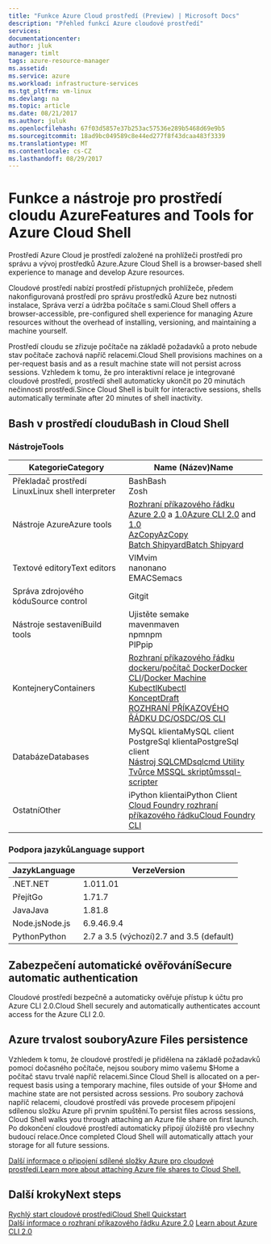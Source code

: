 ```yaml
---
title: "Funkce Azure Cloud prostředí (Preview) | Microsoft Docs"
description: "Přehled funkcí Azure cloudové prostředí"
services: 
documentationcenter: 
author: jluk
manager: timlt
tags: azure-resource-manager
ms.assetid: 
ms.service: azure
ms.workload: infrastructure-services
ms.tgt_pltfrm: vm-linux
ms.devlang: na
ms.topic: article
ms.date: 08/21/2017
ms.author: juluk
ms.openlocfilehash: 67f03d5857e37b253ac57536e289b5468d69e9b5
ms.sourcegitcommit: 18ad9bc049589c8e44ed277f8f43dcaa483f3339
ms.translationtype: MT
ms.contentlocale: cs-CZ
ms.lasthandoff: 08/29/2017
---
```

# <a name="features-and-tools-for-azure-cloud-shell"></a><span data-ttu-id="b8b6b-103">Funkce a nástroje pro prostředí cloudu Azure</span><span class="sxs-lookup"><span data-stu-id="b8b6b-103">Features and Tools for Azure Cloud Shell</span></span>
<span data-ttu-id="b8b6b-104">Prostředí Azure Cloud je prostředí založené na prohlížeči prostředí pro správu a vývoj prostředků Azure.</span><span class="sxs-lookup"><span data-stu-id="b8b6b-104">Azure Cloud Shell is a browser-based shell experience to manage and develop Azure resources.</span></span>

<span data-ttu-id="b8b6b-105">Cloudové prostředí nabízí prostředí přístupných prohlížeče, předem nakonfigurovaná prostředí pro správu prostředků Azure bez nutnosti instalace, Správa verzí a údržba počítače s sami.</span><span class="sxs-lookup"><span data-stu-id="b8b6b-105">Cloud Shell offers a browser-accessible, pre-configured shell experience for managing Azure resources without the overhead of installing, versioning, and maintaining a machine yourself.</span></span>

<span data-ttu-id="b8b6b-106">Prostředí cloudu se zřizuje počítače na základě požadavků a proto nebude stav počítače zachová napříč relacemi.</span><span class="sxs-lookup"><span data-stu-id="b8b6b-106">Cloud Shell provisions machines on a per-request basis and as a result machine state will not persist across sessions.</span></span> <span data-ttu-id="b8b6b-107">Vzhledem k tomu, že pro interaktivní relace je integrované cloudové prostředí, prostředí shell automaticky ukončit po 20 minutách nečinnosti prostředí.</span><span class="sxs-lookup"><span data-stu-id="b8b6b-107">Since Cloud Shell is built for interactive sessions, shells automatically terminate after 20 minutes of shell inactivity.</span></span>

## <a name="bash-in-cloud-shell"></a><span data-ttu-id="b8b6b-108">Bash v prostředí cloudu</span><span class="sxs-lookup"><span data-stu-id="b8b6b-108">Bash in Cloud Shell</span></span>
### <a name="tools"></a><span data-ttu-id="b8b6b-109">Nástroje</span><span class="sxs-lookup"><span data-stu-id="b8b6b-109">Tools</span></span>
|<span data-ttu-id="b8b6b-110">Kategorie</span><span class="sxs-lookup"><span data-stu-id="b8b6b-110">Category</span></span>   |<span data-ttu-id="b8b6b-111">Name (Název)</span><span class="sxs-lookup"><span data-stu-id="b8b6b-111">Name</span></span>   |
|---|---|
|<span data-ttu-id="b8b6b-112">Překladač prostředí Linux</span><span class="sxs-lookup"><span data-stu-id="b8b6b-112">Linux shell interpreter</span></span>|<span data-ttu-id="b8b6b-113">Bash</span><span class="sxs-lookup"><span data-stu-id="b8b6b-113">Bash</span></span><br> <span data-ttu-id="b8b6b-114">Zo</span><span class="sxs-lookup"><span data-stu-id="b8b6b-114">sh</span></span>               |
|<span data-ttu-id="b8b6b-115">Nástroje Azure</span><span class="sxs-lookup"><span data-stu-id="b8b6b-115">Azure tools</span></span>            |<span data-ttu-id="b8b6b-116">[Rozhraní příkazového řádku Azure 2.0](https://github.com/Azure/azure-cli) a [1.0](https://github.com/Azure/azure-xplat-cli)</span><span class="sxs-lookup"><span data-stu-id="b8b6b-116">[Azure CLI 2.0](https://github.com/Azure/azure-cli) and [1.0](https://github.com/Azure/azure-xplat-cli)</span></span><br> [<span data-ttu-id="b8b6b-117">AzCopy</span><span class="sxs-lookup"><span data-stu-id="b8b6b-117">AzCopy</span></span>](https://docs.microsoft.com/azure/storage/storage-use-azcopy)<br> [<span data-ttu-id="b8b6b-118">Batch Shipyard</span><span class="sxs-lookup"><span data-stu-id="b8b6b-118">Batch Shipyard</span></span>](https://github.com/Azure/batch-shipyard)     |
|<span data-ttu-id="b8b6b-119">Textové editory</span><span class="sxs-lookup"><span data-stu-id="b8b6b-119">Text editors</span></span>           |<span data-ttu-id="b8b6b-120">VIM</span><span class="sxs-lookup"><span data-stu-id="b8b6b-120">vim</span></span><br> <span data-ttu-id="b8b6b-121">nano</span><span class="sxs-lookup"><span data-stu-id="b8b6b-121">nano</span></span><br> <span data-ttu-id="b8b6b-122">EMACS</span><span class="sxs-lookup"><span data-stu-id="b8b6b-122">emacs</span></span>       |
|<span data-ttu-id="b8b6b-123">Správa zdrojového kódu</span><span class="sxs-lookup"><span data-stu-id="b8b6b-123">Source control</span></span>         |<span data-ttu-id="b8b6b-124">Git</span><span class="sxs-lookup"><span data-stu-id="b8b6b-124">git</span></span>                    |
|<span data-ttu-id="b8b6b-125">Nástroje sestavení</span><span class="sxs-lookup"><span data-stu-id="b8b6b-125">Build tools</span></span>            |<span data-ttu-id="b8b6b-126">Ujistěte se</span><span class="sxs-lookup"><span data-stu-id="b8b6b-126">make</span></span><br> <span data-ttu-id="b8b6b-127">maven</span><span class="sxs-lookup"><span data-stu-id="b8b6b-127">maven</span></span><br> <span data-ttu-id="b8b6b-128">npm</span><span class="sxs-lookup"><span data-stu-id="b8b6b-128">npm</span></span><br> <span data-ttu-id="b8b6b-129">PIP</span><span class="sxs-lookup"><span data-stu-id="b8b6b-129">pip</span></span>         |
|<span data-ttu-id="b8b6b-130">Kontejnery</span><span class="sxs-lookup"><span data-stu-id="b8b6b-130">Containers</span></span>             |<span data-ttu-id="b8b6b-131">[Rozhraní příkazového řádku dockeru](https://github.com/docker/cli)/[počítač Docker](https://github.com/docker/machine)</span><span class="sxs-lookup"><span data-stu-id="b8b6b-131">[Docker CLI](https://github.com/docker/cli)/[Docker Machine](https://github.com/docker/machine)</span></span><br> [<span data-ttu-id="b8b6b-132">Kubectl</span><span class="sxs-lookup"><span data-stu-id="b8b6b-132">Kubectl</span></span>](https://kubernetes.io/docs/user-guide/kubectl-overview/)<br> [<span data-ttu-id="b8b6b-133">Koncept</span><span class="sxs-lookup"><span data-stu-id="b8b6b-133">Draft</span></span>](https://github.com/Azure/draft)<br> [<span data-ttu-id="b8b6b-134">ROZHRANÍ PŘÍKAZOVÉHO ŘÁDKU DC/OS</span><span class="sxs-lookup"><span data-stu-id="b8b6b-134">DC/OS CLI</span></span>](https://github.com/dcos/dcos-cli)         |
|<span data-ttu-id="b8b6b-135">Databáze</span><span class="sxs-lookup"><span data-stu-id="b8b6b-135">Databases</span></span>              |<span data-ttu-id="b8b6b-136">MySQL klienta</span><span class="sxs-lookup"><span data-stu-id="b8b6b-136">MySQL client</span></span><br> <span data-ttu-id="b8b6b-137">PostgreSql klienta</span><span class="sxs-lookup"><span data-stu-id="b8b6b-137">PostgreSql client</span></span><br> [<span data-ttu-id="b8b6b-138">Nástroj SQLCMD</span><span class="sxs-lookup"><span data-stu-id="b8b6b-138">sqlcmd Utility</span></span>](https://docs.microsoft.com/sql/tools/sqlcmd-utility)<br> [<span data-ttu-id="b8b6b-139">Tvůrce MSSQL skriptů</span><span class="sxs-lookup"><span data-stu-id="b8b6b-139">mssql-scripter</span></span>](https://github.com/Microsoft/sql-xplat-cli) |
|<span data-ttu-id="b8b6b-140">Ostatní</span><span class="sxs-lookup"><span data-stu-id="b8b6b-140">Other</span></span>                  |<span data-ttu-id="b8b6b-141">iPython klienta</span><span class="sxs-lookup"><span data-stu-id="b8b6b-141">iPython Client</span></span><br> [<span data-ttu-id="b8b6b-142">Cloud Foundry rozhraní příkazového řádku</span><span class="sxs-lookup"><span data-stu-id="b8b6b-142">Cloud Foundry CLI</span></span>](https://github.com/cloudfoundry/cli)<br> |

### <a name="language-support"></a><span data-ttu-id="b8b6b-143">Podpora jazyků</span><span class="sxs-lookup"><span data-stu-id="b8b6b-143">Language support</span></span>
|<span data-ttu-id="b8b6b-144">Jazyk</span><span class="sxs-lookup"><span data-stu-id="b8b6b-144">Language</span></span>   |<span data-ttu-id="b8b6b-145">Verze</span><span class="sxs-lookup"><span data-stu-id="b8b6b-145">Version</span></span>   |
|---|---|
|<span data-ttu-id="b8b6b-146">.NET</span><span class="sxs-lookup"><span data-stu-id="b8b6b-146">.NET</span></span>       |<span data-ttu-id="b8b6b-147">1.01</span><span class="sxs-lookup"><span data-stu-id="b8b6b-147">1.01</span></span>       |
|<span data-ttu-id="b8b6b-148">Přejít</span><span class="sxs-lookup"><span data-stu-id="b8b6b-148">Go</span></span>         |<span data-ttu-id="b8b6b-149">1.7</span><span class="sxs-lookup"><span data-stu-id="b8b6b-149">1.7</span></span>        |
|<span data-ttu-id="b8b6b-150">Java</span><span class="sxs-lookup"><span data-stu-id="b8b6b-150">Java</span></span>       |<span data-ttu-id="b8b6b-151">1.8</span><span class="sxs-lookup"><span data-stu-id="b8b6b-151">1.8</span></span>        |
|<span data-ttu-id="b8b6b-152">Node.js</span><span class="sxs-lookup"><span data-stu-id="b8b6b-152">Node.js</span></span>    |<span data-ttu-id="b8b6b-153">6.9.4</span><span class="sxs-lookup"><span data-stu-id="b8b6b-153">6.9.4</span></span>      |
|<span data-ttu-id="b8b6b-154">Python</span><span class="sxs-lookup"><span data-stu-id="b8b6b-154">Python</span></span>     |<span data-ttu-id="b8b6b-155">2.7 a 3.5 (výchozí)</span><span class="sxs-lookup"><span data-stu-id="b8b6b-155">2.7 and 3.5 (default)</span></span>|

## <a name="secure-automatic-authentication"></a><span data-ttu-id="b8b6b-156">Zabezpečení automatické ověřování</span><span class="sxs-lookup"><span data-stu-id="b8b6b-156">Secure automatic authentication</span></span>
<span data-ttu-id="b8b6b-157">Cloudové prostředí bezpečně a automaticky ověřuje přístup k účtu pro Azure CLI 2.0.</span><span class="sxs-lookup"><span data-stu-id="b8b6b-157">Cloud Shell securely and automatically authenticates account access for the Azure CLI 2.0.</span></span>

## <a name="azure-files-persistence"></a><span data-ttu-id="b8b6b-158">Azure trvalost soubory</span><span class="sxs-lookup"><span data-stu-id="b8b6b-158">Azure Files persistence</span></span>
<span data-ttu-id="b8b6b-159">Vzhledem k tomu, že cloudové prostředí je přidělena na základě požadavků pomocí dočasného počítače, nejsou soubory mimo vašemu $Home a počítač stavu trvalé napříč relacemi.</span><span class="sxs-lookup"><span data-stu-id="b8b6b-159">Since Cloud Shell is allocated on a per-request basis using a temporary machine, files outside of your $Home and machine state are not persisted across sessions.</span></span>
<span data-ttu-id="b8b6b-160">Pro soubory zachová napříč relacemi, cloudové prostředí vás provede procesem připojení sdílenou složku Azure při prvním spuštění.</span><span class="sxs-lookup"><span data-stu-id="b8b6b-160">To persist files across sessions, Cloud Shell walks you through attaching an Azure file share on first launch.</span></span>
<span data-ttu-id="b8b6b-161">Po dokončení cloudové prostředí automaticky připojí úložiště pro všechny budoucí relace.</span><span class="sxs-lookup"><span data-stu-id="b8b6b-161">Once completed Cloud Shell will automatically attach your storage for all future sessions.</span></span>

[<span data-ttu-id="b8b6b-162">Další informace o připojení sdílené složky Azure pro cloudové prostředí.</span><span class="sxs-lookup"><span data-stu-id="b8b6b-162">Learn more about attaching Azure file shares to Cloud Shell.</span></span>](persisting-shell-storage.md)

## <a name="next-steps"></a><span data-ttu-id="b8b6b-163">Další kroky</span><span class="sxs-lookup"><span data-stu-id="b8b6b-163">Next steps</span></span>
[<span data-ttu-id="b8b6b-164">Rychlý start cloudové prostředí</span><span class="sxs-lookup"><span data-stu-id="b8b6b-164">Cloud Shell Quickstart</span></span>](quickstart.md) <br><span data-ttu-id="b8b6b-165">
[Další informace o rozhraní příkazového řádku Azure 2.0](https://docs.microsoft.com/cli/azure/)</span><span class="sxs-lookup"><span data-stu-id="b8b6b-165">
[Learn about Azure CLI 2.0](https://docs.microsoft.com/cli/azure/)</span></span> <br>